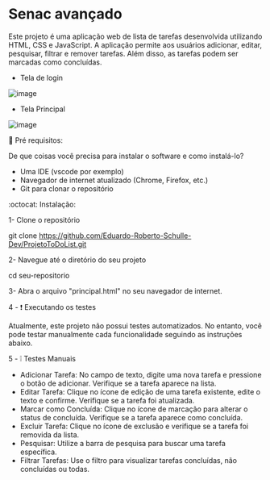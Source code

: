 # Senac avançado 

Este projeto é uma aplicação web de lista de tarefas desenvolvida utilizando HTML, CSS e JavaScript. A aplicação permite aos usuários adicionar, editar, pesquisar, filtrar e remover tarefas. Além disso, as tarefas podem ser marcadas como concluídas.

- Tela de login

![image](https://github.com/user-attachments/assets/e72abf52-c494-40cf-8dca-a6ee5988aa62)

- Tela Principal
  
![image](https://github.com/user-attachments/assets/c7805f00-7241-4c9f-a472-6f8073801ee9)

 🚀 Pré requisitos:

 De que coisas você precisa para instalar o software e como instalá-lo?

- Uma IDE (vscode por exemplo)
- Navegador de internet atualizado (Chrome, Firefox, etc.)
- Git para clonar o repositório

:octocat: Instalação:

1- Clone o repositório 

git clone https://github.com/Eduardo-Roberto-Schulle-Dev/ProjetoToDoList.git

2- Navegue até o diretório do seu projeto

cd seu-repositorio

3- Abra o arquivo "principal.html" no seu navegador de internet.


4 - :exclamation: Executando os testes 

 Atualmente, este projeto não possui testes automatizados. No entanto, você pode testar manualmente cada funcionalidade seguindo as instruções abaixo.

5 - :grey_exclamation: Testes Manuais


- Adicionar Tarefa: No campo de texto, digite uma nova tarefa e pressione o botão de adicionar. Verifique se a tarefa aparece na lista.
- Editar Tarefa: Clique no ícone de edição de uma tarefa existente, edite o texto e confirme. Verifique se a tarefa foi atualizada.
- Marcar como Concluída: Clique no ícone de marcação para alterar o status de concluída. Verifique se a tarefa aparece como concluída.
- Excluir Tarefa: Clique no ícone de exclusão e verifique se a tarefa foi removida da lista.
- Pesquisar: Utilize a barra de pesquisa para buscar uma tarefa específica.
- Filtrar Tarefas: Use o filtro para visualizar tarefas concluídas, não concluídas ou todas.










